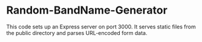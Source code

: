 # Random-BandName-Generator
This code sets up an Express server on port 3000. It serves static files from the public directory and parses URL-encoded form data.
